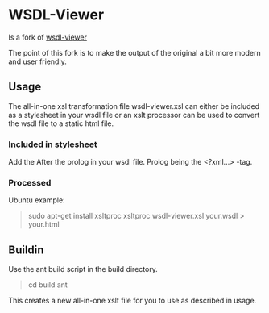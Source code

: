 WSDL-Viewer
===========

Is a fork of [wsdl-viewer](http://tomi.vanek.sk/index.php?page=wsdl-viewer)

The point of this fork is to make the output of the original a bit more modern
and user friendly.

Usage
-----

The all-in-one xsl transformation file wsdl-viewer.xsl can either be
included as a stylesheet in your wsdl file or an xslt processor can be used to
convert the wsdl file to a static html file. 

### Included in stylesheet ###

Add the <?xml-stylesheet type="text/xsl" href="wsdl-viewer.xsl"?>
After the prolog in your wsdl file. Prolog being the <?xml...> -tag.


### Processed ###

Ubuntu example:
> sudo apt-get install xsltproc
> xsltproc wsdl-viewer.xsl your.wsdl > your.html


Buildin
-------

Use the ant build script in the build directory.

> cd build
> ant

This creates a new all-in-one xslt file for you to use as described in usage.

